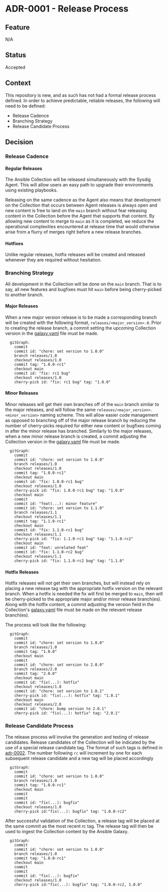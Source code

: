 # ADR-0001 - Release Process

## Feature
N/A

## Status
Accepted

## Context
This repository is new, and as such has not had a formal release process defined.
In order to achieve predictable, reliable releases, the following will need to
be defined:
* Release Cadence
* Branching Strategy
* Release Candidate Process

## Decision
### Release Cadence
#### Regular Releases
The Ansible Collection will be released simultaneously with the Sysdig Agent.
This will allow users an easy path to upgrade their environments using existing
playbooks.

Releasing on the same cadence as the Agent also means that development on the 
Collection that occurs between Agent releases is always open and new content is
free to land on the `main` branch without fear releasing content in the Collection
before the Agent that supports that content. By allowing new content to merge
to `main` as it is completed, we reduce the operational complexities encountered
at release time that would otherwise arise from a flurry of merges right before a
new release branches.

#### Hotfixes
Unlike regular releases, hotfix releases will be created and released whenever
they are required without hesitation.

### Branching Strategy
All development in the Collection will be done on the `main` branch. That is to say,
all new features and bugfixes must hit `main` before being cherry-picked to another branch.

#### Major Releases
When a new major version release is to be made a corresponding branch will be
created with the following format, `releases/<major_version>.0`.
Prior to creating the release branch, a commit setting the upcoming Collection version in
the [galaxy.yaml](https://github.com/sysdiglabs/agent-ansible-collection/blob/main/galaxy.yml)
file must be made.
```mermaid
  gitGraph:
    commit
    commit id: "chore: set version to 1.0.0"
    branch releases/1.0
    checkout releases/1.0
    commit tag: "1.0.0-rc1"
    checkout main
    commit id: "fix: rc1 bug"
    checkout releases/1.0
    cherry-pick id: "fix: rc1 bug" tag: "1.0.0"
```

#### Minor Releases
Minor releases will get their own branches off of the `main` branch similar to the major
releases, and will follow the same `releases/<major_version>.<minor_version>` naming scheme.
This will allow easier code management as opposed to branching off of the major
release branch by reducing the number of cherry-picks required for either new content or
bugfixes coming in after the minor release has branched.
Similarly to the major releases, when a new minor release branch is created, a commit adjusting
the Collection version in the [galaxy.yaml](https://github.com/sysdiglabs/agent-ansible-collection/blob/main/galaxy.yml)
file must be made.
```mermaid
  gitGraph:
    commit
    commit id: "chore: set version to 1.0.0"
    branch releases/1.0
    checkout releases/1.0
    commit tag: "1.0.0-rc1"
    checkout main
    commit id: "fix: 1.0.0-rc1 bug"
    checkout releases/1.0
    cherry-pick id: "fix: 1.0.0-rc1 bug" tag: "1.0.0"
    checkout main
    commit
    commit id: "feat(...): minor feature"
    commit id: "chore: set version to 1.1.0"
    branch releases/1.1
    checkout releases/1.1
    commit tag: "1.1.0-rc1"
    checkout main
    commit id: "fix: 1.1.0-rc1 bug"
    checkout releases/1.1
    cherry-pick id: "fix: 1.1.0-rc1 bug" tag: "1.1.0-rc2"
    checkout main
    commit id: "feat: unrelated feat"
    commit id: "fix: 1.1.0-rc2 bug"
    checkout releases/1.1
    cherry-pick id: "fix: 1.1.0-rc2 bug" tag: "1.1.0"
```

#### Hotfix Releases
Hotfix releases will not get their own branches, but will instead rely on
placing a new release tag with the appropriate hotfix version on the relevant
branch. When a hotfix is needed the fix will first be merged to `main`, then
will be cherry-picked to the appropriate major and/or minor release branch(es).
Along with the hotfix content, a commit adjusting the version field in the
Collection's [galaxy.yaml](https://github.com/sysdiglabs/agent-ansible-collection/blob/main/galaxy.yml)
file must be made on the relevant release branch(es).

The process will look like the following:
```mermaid
  gitGraph:
    commit
    commit id: "chore: set version to 1.0.0"
    branch releases/1.0
    commit tag: "1.0.0"
    checkout main
    commit
    commit id: "chore: set version to 2.0.0"
    branch releases/2.0
    commit tag: "2.0.0"
    checkout main
    commit id: "fix(...): hotfix"
    checkout releases/1.0
    commit id: "chore: set version to 1.0.1"
    cherry-pick id: "fix(...): hotfix" tag: "1.0.1"
    checkout main
    checkout releases/2.0
    commit id: "chore: bump version to 2.0.1"
    cherry-pick id: "fix(...): hotfix" tag: "2.0.1"
```

### Release Candidate Process
The release process will involve the generation and testing of release
candidates. Release candidates of the Collection will be indicated by the use
of a special release candidate tag. The format of such tags is defined in
[adr-0002](https://github.com/sysdiglabs/agent-ansible-collection/blob/main/docs/decisions/adr-0002-tag-naming.md).
The number following `rc` will increment by one for each subsequent release candidate
and a new tag will be placed accordingly
```mermaid
  gitGraph:
    commit
    commit id: "chore: set version to 1.0.0"
    branch releases/1.0
    commit tag: "1.0.0-rc1"
    checkout main
    commit
    commit
    commit id: "fix(...): bugfix"
    checkout releases/1.0
    cherry-pick id:"fix(...): bugfix" tag: "1.0.0-rc2"
```

After successful validation of the Collection, a release tag will be placed at
the same commit as the most recent rc tag. The release tag will then be used
to ingest the Collection content by the Ansible Galaxy.
```mermaid
  gitGraph:
    commit
    commit id: "chore: set version to 1.0.0"
    branch releases/1.0
    commit tag: "1.0.0-rc1"
    checkout main
    commit
    commit
    commit id: "fix(...): bugfix"
    checkout releases/1.0
    cherry-pick id:"fix(...): bugfix" tag: "1.0.0-rc2, 1.0.0"
```
